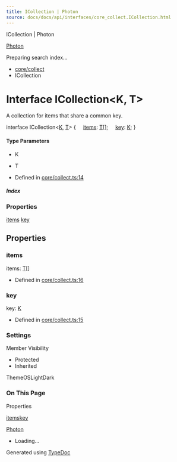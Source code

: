 ```yaml
---
title: ICollection | Photon
source: docs/docs/api/interfaces/core_collect.ICollection.html
---
```


ICollection | Photon

[Photon](../index.md)




Preparing search index...

* [core/collect](../modules/core_collect.md)
* ICollection

# Interface ICollection<K, T>

A collection for items that share a common key.

interface ICollection<[K](#k), [T](#t)> {
    [items](#items): [T](#t)[];
    [key](#key): [K](#k);
}

#### Type Parameters

* K
* T

* Defined in [core/collect.ts:14](https://github.com/mwhite454/photon/blob/main/packages/photon/src/core/collect.ts#L14)

##### Index

### Properties

[items](#items)
[key](#key)

## Properties

### items

items: [T](#t)[]

* Defined in [core/collect.ts:16](https://github.com/mwhite454/photon/blob/main/packages/photon/src/core/collect.ts#L16)

### key

key: [K](#k)

* Defined in [core/collect.ts:15](https://github.com/mwhite454/photon/blob/main/packages/photon/src/core/collect.ts#L15)

### Settings

Member Visibility

* Protected
* Inherited

ThemeOSLightDark

### On This Page

Properties

[items](#items)[key](#key)

[Photon](../index.md)

* Loading...

Generated using [TypeDoc](https://typedoc.org/)
